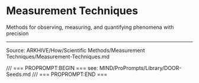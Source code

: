 # Measurement Techniques

Methods for observing, measuring, and quantifying phenomena with precision

---
Source: ARKHIVE/How/Scientific Methods/Measurement Techniques/Measurement-Techniques.md

/// === PROPROMPT:BEGIN ===
see: MIND/ProPrompts/Library/DOOR-Seeds.md
/// === PROPROMPT:END ===
